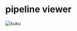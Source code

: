 # pipeline viewer
![kuku](https://github.com/empow/logstash-parsers/blob/master/tools/pipeline_node.png)

